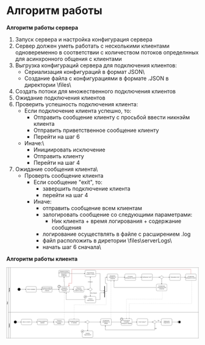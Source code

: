 # Алгоритм работы


**Алгоритм работы сервера**

1. Запуск сервера и настройка конфигурация сервера
2. Сервер должен уметь работать с несколькими клиентами одновеременно в соответствии с количеством потоков определнных для асинхронного общения с клиентами
3. Выгрузка конфигураций сервера для подключения клиентов:
    * Сериализация конфигураций в формат JSON\
    * Создание файла с конфигурациями в формате .JSON в директории \files\
4. Создать потоки для множественного подключения клиентов
5. Ожидание подключения клиентов
6. Проверить успешность подключения клиента:
    * Если подключение клиента успешно, то:
        + Отправить сообщение клиенту с просьбой ввести никнэйм клиента
        + Отправить приветственное сообщение клиенту
        + Перейти на шаг 6
    * Иначе:\
        + Инициировать исключение
        + Отправить клиенту
        + Перейти на шаг 4
7. Ожидание сообщения клиента\
    * Проверть сообщение клиента
        + Если сообщение "exit", то: 
            - завершить подключение клиента
            - перейти на шаг 4
        + Иначе: 
            - отправить сообщение всем клиентам
            - залогировать сообщение со следующими параметрами:
                + Ник клиента + время логирования + содержание сообщения
            - логирование осуществлять в файле с расширением .log
            - файл расположить в диретории \files\serverLogs\
            - начать шаг 6 сначала\
            
**Алгоритм работы клиента**



![diagramm](/img/Диаграмма%20Клиент-Сервер.png) 